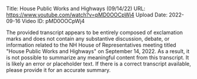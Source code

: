 Title: House Public Works and Highways (09/14/22)
URL: https://www.youtube.com/watch?v=pMD0OOCpWj4
Upload Date: 2022-09-16
Video ID: pMD0OOCpWj4

The provided transcript appears to be entirely composed of exclamation marks and does not contain any substantive discussion, debate, or information related to the NH House of Representatives meeting titled "House Public Works and Highways" on September 14, 2022. As a result, it is not possible to summarize any meaningful content from this transcript. It is likely an error or placeholder text. If there is a correct transcript available, please provide it for an accurate summary.